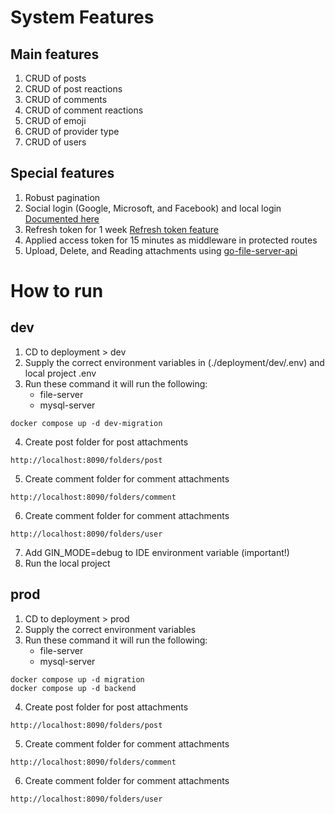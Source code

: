# System Features
## Main features
1. CRUD of posts
2. CRUD of post reactions
3. CRUD of comments
4. CRUD of comment reactions
5. CRUD of emoji
6. CRUD of provider type
7. CRUD of users

## Special features
1. Robust pagination
2. Social login (Google, Microsoft, and Facebook) and local login [Documented here](https://github.com/Elleined/go-social-media-api/issues/2)
3. Refresh token for 1 week [Refresh token feature](https://github.com/Elleined/security-project?tab=readme-ov-file#refresh-token)
4. Applied access token for 15 minutes as middleware in protected routes
5. Upload, Delete, and Reading attachments using [go-file-server-api](https://github.com/Elleined/go-file-server-api)

# How to run
## dev
1. CD to deployment > dev
2. Supply the correct environment variables in (./deployment/dev/.env) and local project .env
3. Run these command it will run the following:
   - file-server
   - mysql-server
```
docker compose up -d dev-migration
```
4. Create post folder for post attachments
```
http://localhost:8090/folders/post
```
5. Create comment folder for comment attachments
```
http://localhost:8090/folders/comment
```
6. Create comment folder for comment attachments
```
http://localhost:8090/folders/user
```
7. Add GIN_MODE=debug to IDE environment variable (important!)
8. Run the local project

## prod
1. CD to deployment > prod
2. Supply the correct environment variables
3. Run these command it will run the following:
   - file-server
   - mysql-server
```
docker compose up -d migration
docker compose up -d backend
```
4. Create post folder for post attachments
```
http://localhost:8090/folders/post
```
5. Create comment folder for comment attachments
```
http://localhost:8090/folders/comment
```
6. Create comment folder for comment attachments
```
http://localhost:8090/folders/user
```